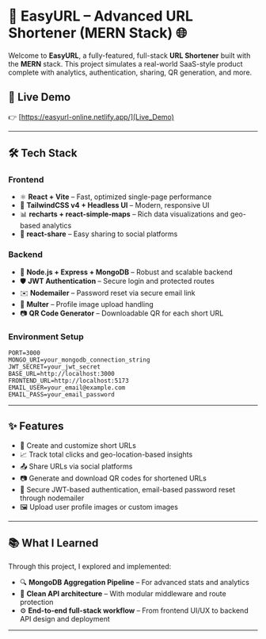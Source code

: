 # 🚀 EasyURL – Advanced URL Shortener (MERN Stack) 🌐

Welcome to **EasyURL**, a fully-featured, full-stack **URL Shortener** built with the **MERN** stack. This project simulates a real-world SaaS-style product complete with analytics, authentication, sharing, QR generation, and more.

## 🔗 Live Demo
👉 [https://easyurl-online.netlify.app/](Live_Demo)

---

## 🛠️ Tech Stack

### Frontend
- ⚛️ **React + Vite** – Fast, optimized single-page performance
- 🎨 **TailwindCSS v4 + Headless UI** – Modern, responsive UI
- 📊 **recharts + react-simple-maps** – Rich data visualizations and geo-based analytics
- 🔗 **react-share** – Easy sharing to social platforms

### Backend
- 🧠 **Node.js + Express + MongoDB** – Robust and scalable backend
- 🛡️ **JWT Authentication** – Secure login and protected routes
- ✉️ **Nodemailer** – Password reset via secure email link
- 📁 **Multer** – Profile image upload handling
- 📷 **QR Code Generator** – Downloadable QR for each short URL

### Environment Setup

````
PORT=3000
MONGO_URI=your_mongodb_connection_string
JWT_SECRET=your_jwt_secret
BASE_URL=http://localhost:3000
FRONTEND_URL=http://localhost:5173
EMAIL_USER=your_email@example.com
EMAIL_PASS=your_email_password
````


---

## ✨ Features

- 🔗 Create and customize short URLs
- 📈 Track total clicks and geo-location-based insights
- 📤 Share URLs via social platforms
- 📷 Generate and download QR codes for shortened URLs
- 🔐 Secure JWT-based authentication, email-based password reset through nodemailer
- 🖼️ Upload user profile images or custom images

---

## 📚 What I Learned

Through this project, I explored and implemented:
- 🔍 **MongoDB Aggregation Pipeline** – For advanced stats and analytics
- 🧩 **Clean API architecture** – With modular middleware and route protection
- ⚙️ **End-to-end full-stack workflow** – From frontend UI/UX to backend API design and deployment

---
